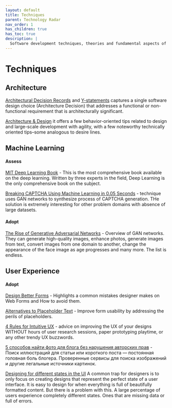 ```yaml
---
layout: default
title: Techniques
parent: Technology Radar
nav_order: 1
has_children: true
has_toc: true
description: |
  Software development techniques, theories and fundamental aspects of computer science.
---
```


# Techniques

## Architecture

[Architectural Decision Records](https://adr.github.io) and [Y-statements](https://medium.com/olzzio/y-statements-10eb07b5a177) captures a single software design choice (Architecture Decision) that addresses a functional or non-functional requirement that is architecturally significant.

[Architecture & Design](https://less.works/less/technical-excellence/architecture-design.html) it offers a few behavior-oriented tips related to design and large-scale development with agility, with a few noteworthy technically oriented tips–some analogous to desire lines.

## Machine Learning

#### Assess

[MIT Deep Learning Book](https://github.com/janishar/mit-deep-learning-book-pdf) - This is the most comprehensive book available on the deep learning. Written by three experts in the field, Deep Learning is the only comprehensive book on the subject.

[Breaking CAPTCHA Using Machine Learning in 0.05 Seconds](https://medium.com/towards-artificial-intelligence/breaking-captcha-using-machine-learning-in-0-05-seconds-9feefb997694) - technique uses GAN networks to synthesize process of CAPTCHA generation. THe solution is extremely interesting for other problem domains with absence of large datasets. 

#### Adopt

[The Rise of Generative Adversarial Networks](https://blog.usejournal.com/the-rise-of-generative-adversarial-networks-be52d424e517) - Overview of GAN networks. They can generate high-quality images, enhance photos, generate images from text, convert images from one domain to another, change the appearance of the face image as age progresses and many more. The list is endless.


## User Experience

#### Adopt

[Design Better Forms](https://uxdesign.cc/design-better-forms-96fadca0f49c) - Highlights a common mistakes designer makes on Web Forms and How to avoid them.

[Alternatives to Placeholder Text](https://uxdesign.cc/alternatives-to-placeholder-text-13f430abc56f) - Improve form usability by addressing the perils of placeholders. 

[4 Rules for Intuitive UX](https://learnui.design/blog/4-rules-intuitive-ux.html) - advice on improving the UX of your designs WITHOUT hours of user research sessions, paper prototyping playtime, or any other trendy UX buzzwords.

[5 способов найти фото для блога без нарушения авторских прав](https://zen.yandex.ru/media/id/5a940b5f3c50f7398387469d/5-sposobov-naiti-foto-dlia-bloga-bez-narusheniia-avtorskih-prav-5ae08a345f4967204194b6e3) - Поиск иллюстраций для статьи или короткого поста — постоянная головная боль блогера. Проверенные сервисы для поиска изображений и другие легальные источники картинок.

[Designing for different states in the UI](https://uxdesign.cc/designing-for-different-ui-states-87d60130f85f) A common trap for designers is to only focus on creating designs that represent the perfect state of a user interface. It is easy to design for when everything is full of beautifully formatted content. But there is a problem with this. A large percentage of users experience completely different states. Ones that are missing data or full of errors.

